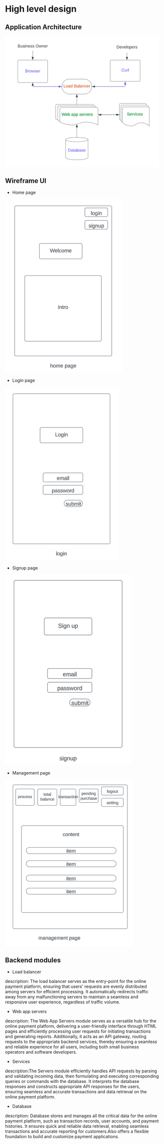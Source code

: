 # High level design
## Application Architecture
![achitecture](img/architecture.png)

## Wireframe UI
* Home page

![home_page](img/home_page.png)
* Login page

![log_in](img/log_in.png)
* Signup page

![sign_up](img/sign_up.png)
* Management page

![management_page](img/management_page.png)

## Backend modules
* Load balancer

description: The load balancer serves as the entry-point for the online payment platform, ensuring that users' requests
are evenly distributed among servers for efficient processing. It automatically
redirects traffic away 
from any malfunctioning servers to maintain a seamless and responsive user experience, regardless of traffic volume.
* Web app servers

description: The Web App Servers module serves as a versatile hub for the online payment platform, delivering a 
user-friendly interface through HTML pages and efficiently processing user requests for initiating transactions and 
generating reports. Additionally, it acts as an API gateway, routing requests to the appropriate backend services, 
thereby ensuring a seamless and reliable experience for all users, including both small business operators and software
developers.
* Services

description:The Servers module efficiently handles API requests by parsing and validating incoming data, then 
formulating and executing corresponding queries or commands with the database. It interprets the database responses 
and constructs appropriate API responses for the users, ensuring seamless and accurate transactions and data retrieval 
on the online payment platform.
* Database

description: Database stores and manages all the critical data for the online payment platform, such as transaction 
records, user accounts, and payment histories. It ensures quick and reliable data retrieval, enabling seamless 
transactions and accurate reporting for customers.Also offers a flexible foundation to build and customize payment 
applications.